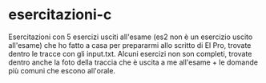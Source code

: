 # esercitazioni-c
Esercitazioni con 5 esercizi usciti all'esame (es2 non è un esercizio uscito all'esame) che ho fatto a casa per prepararmi allo scritto di El Pro, trovate dentro le tracce con gli input.txt. Alcuni esercizi non son completi, trovate dentro anche la foto della traccia che è uscita a me all'esame + le domande più comuni che escono all'orale. 

